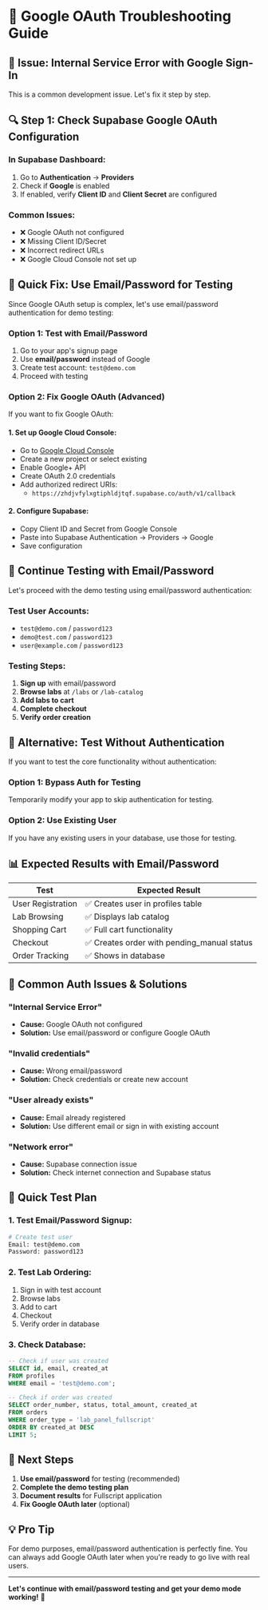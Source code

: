 # 🔧 Google OAuth Troubleshooting Guide

## 🚨 **Issue: Internal Service Error with Google Sign-In**

This is a common development issue. Let's fix it step by step.

## 🔍 **Step 1: Check Supabase Google OAuth Configuration**

### In Supabase Dashboard:
1. Go to **Authentication** → **Providers**
2. Check if **Google** is enabled
3. If enabled, verify **Client ID** and **Client Secret** are configured

### Common Issues:
- ❌ Google OAuth not configured
- ❌ Missing Client ID/Secret
- ❌ Incorrect redirect URLs
- ❌ Google Cloud Console not set up

## 🎯 **Quick Fix: Use Email/Password for Testing**

Since Google OAuth setup is complex, let's use email/password authentication for demo testing:

### Option 1: Test with Email/Password
1. Go to your app's signup page
2. Use **email/password** instead of Google
3. Create test account: `test@demo.com`
4. Proceed with testing

### Option 2: Fix Google OAuth (Advanced)
If you want to fix Google OAuth:

#### 1. Set up Google Cloud Console:
- Go to [Google Cloud Console](https://console.cloud.google.com)
- Create a new project or select existing
- Enable Google+ API
- Create OAuth 2.0 credentials
- Add authorized redirect URIs:
  - `https://zhdjvfylxgtiphldjtqf.supabase.co/auth/v1/callback`

#### 2. Configure Supabase:
- Copy Client ID and Secret from Google Console
- Paste into Supabase Authentication → Providers → Google
- Save configuration

## 🧪 **Continue Testing with Email/Password**

Let's proceed with the demo testing using email/password authentication:

### Test User Accounts:
- `test@demo.com` / `password123`
- `demo@test.com` / `password123`
- `user@example.com` / `password123`

### Testing Steps:
1. **Sign up** with email/password
2. **Browse labs** at `/labs` or `/lab-catalog`
3. **Add labs to cart**
4. **Complete checkout**
5. **Verify order creation**

## 🔧 **Alternative: Test Without Authentication**

If you want to test the core functionality without authentication:

### Option 1: Bypass Auth for Testing
Temporarily modify your app to skip authentication for testing.

### Option 2: Use Existing User
If you have any existing users in your database, use those for testing.

## 📊 **Expected Results with Email/Password**

| Test | Expected Result |
|------|----------------|
| User Registration | ✅ Creates user in profiles table |
| Lab Browsing | ✅ Displays lab catalog |
| Shopping Cart | ✅ Full cart functionality |
| Checkout | ✅ Creates order with pending_manual status |
| Order Tracking | ✅ Shows in database |

## 🚨 **Common Auth Issues & Solutions**

### "Internal Service Error"
- **Cause:** Google OAuth not configured
- **Solution:** Use email/password or configure Google OAuth

### "Invalid credentials"
- **Cause:** Wrong email/password
- **Solution:** Check credentials or create new account

### "User already exists"
- **Cause:** Email already registered
- **Solution:** Use different email or sign in with existing account

### "Network error"
- **Cause:** Supabase connection issue
- **Solution:** Check internet connection and Supabase status

## 🎯 **Quick Test Plan**

### 1. Test Email/Password Signup:
```bash
# Create test user
Email: test@demo.com
Password: password123
```

### 2. Test Lab Ordering:
1. Sign in with test account
2. Browse labs
3. Add to cart
4. Checkout
5. Verify order in database

### 3. Check Database:
```sql
-- Check if user was created
SELECT id, email, created_at 
FROM profiles 
WHERE email = 'test@demo.com';

-- Check if order was created
SELECT order_number, status, total_amount, created_at
FROM orders 
WHERE order_type = 'lab_panel_fullscript'
ORDER BY created_at DESC
LIMIT 5;
```

## 🚀 **Next Steps**

1. **Use email/password** for testing (recommended)
2. **Complete the demo testing plan**
3. **Document results** for Fullscript application
4. **Fix Google OAuth later** (optional)

## 💡 **Pro Tip**

For demo purposes, email/password authentication is perfectly fine. You can always add Google OAuth later when you're ready to go live with real users.

---

**Let's continue with email/password testing and get your demo mode working!** 🎉
